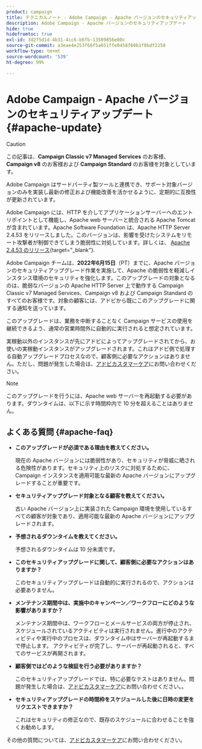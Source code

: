 ```yaml
---
product: campaign
title: テクニカルノート - Adobe Campaign - Apache バージョンのセキュリティアップデート
description: Adobe Campaign - Apache バージョンのセキュリティアップデート
hide: true
hidefromtoc: true
exl-id: 3d2f5d1d-4b31-4cc6-b6fb-13589856e00c
source-git-commit: a3eae4e253f66f5a651ffe0458f60b1f8bdf2258
workflow-type: tm+mt
source-wordcount: '539'
ht-degree: 99%

---
```


# Adobe Campaign - Apache バージョンのセキュリティアップデート {#apache-update}

>[!CAUTION]
>この記事は、**Campaign Classic v7 Managed Services** のお客様、 **Campaign v8** のお客様および **Campaign Standard** のお客様を対象としています。

Adobe Campaign はサードパーティ製ツールと連携でき、サポート対象バージョンのみを実装し最新の修正および機能改善を活かせるように、定期的に互換性が更新されています。

Adobe Campaign には、HTTP を介してアプリケーションサーバーへのエントリポイントとして機能し、Apache web サーバーと統合される Apache Tomcat が含まれています。Apache Software Foundation は、Apache HTTP Server 2.4.53 をリリースしました。このバージョンは、影響を受けたシステムをリモート攻撃者が制御できてしまう脆弱性に対処しています。詳しくは、 [Apache 2.4.53 のリリース](https://downloads.apache.org/httpd/Announcement2.4.html){target="_blank"}.

Adobe Campaign チームは、**2022年6月15日**（PT）までに、Apache バージョンのセキュリティアップグレード作業を実施して、Apache の脆弱性を軽減しインスタンス環境のセキュリティを強化します。このアップグレードの対象となるのは、脆弱なバージョンの Apache HTTP Server 上で動作する Campaign Classic v7 Managed Services、Campaign v8 および Campaign Standard のすべてのお客様です。対象の顧客には、アドビから既にこのアップグレードに関する通知を送っています。

このアップグレードは、業務を中断することなく Campaign サービスの使用を継続できるよう、通常の営業時間外に自動的に実行されると想定されています。

実稼動以外のインスタンスが先にアドビによってアップグレードされてから、お使いの実稼動インスタンスがアップグレードされます。これはアドビ側で処理する自動アップグレードプロセスなので、顧客側に必要なアクションはありません。ただし、問題が発生した場合は、[アドビカスタマーケア](https://experienceleague.adobe.com/?support-solution=Campaign&amp;lang=ja#support)にお問い合わせください。


>[!NOTE]
>このアップグレードを行うには、Apache web サーバーを再起動する必要があります。ダウンタイムは、以下に示す時間枠内で 10 分を超えることはありません。

## よくある質問 {#apache-faq}

* **このアップグレードが必須である理由を教えてください。**

   現在の Apache バージョンには脆弱性があり、セキュリティが脅威に晒される危険性があります。セキュリティ上のリスクに対処するために、Campaign インスタンスを適用可能な最新の Apache バージョンにアップグレードすることが重要です。

* **セキュリティアップグレード対象となる顧客を教えてください。**

   古い Apache バージョン上に実装された Campaign 環境を使用しているすべての顧客が対象であり、適用可能な最新の Apache バージョンにアップグレードされます。

* **予想されるダウンタイムを教えてください。**

   予想されるダウンタイムは 10 分未満です。

* **このセキュリティアップグレードに関して、顧客側に必要なアクションはありますか？**

   このセキュリティアップグレードは自動的に実行されるので、アクションは必要ありません。

* **メンテナンス期間中は、実施中のキャンペーン／ワークフローにどのような影響がありますか？**

   メンテナンス期間中は、ワークフローとメールサービスの両方が停止され、スケジュールされているアクティビティは実行されません。進行中のアクティビティや実行中のプロセスは、ダウンタイム中はサーバーが再起動するまで停止します。 アクティビティが完了し、サーバーが再起動されると、すべてのサービスが再開されます。

* **顧客側ではどのような検証を行う必要がありますか？**

   このセキュリティアップグレードでは、特に必要なテストはありません。問題が発生した場合は、[アドビカスタマーケア](https://experienceleague.adobe.com/?support-solution=Campaign&amp;lang=ja#support)にお問い合わせください。。


* **セキュリティアップグレードの時間枠をスケジュールした後に日時の変更をリクエストできますか？**

   これはセキュリティの修正なので、既存のスケジュールに合わせることを強くお勧めします。


その他の質問については、[アドビカスタマーケア](https://experienceleague.adobe.com/?support-solution=Campaign&amp;lang=ja#support)にお問い合わせください。
